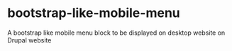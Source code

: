 # bootstrap-like-mobile-menu
A bootstrap like mobile menu block to be displayed on desktop website on Drupal website
